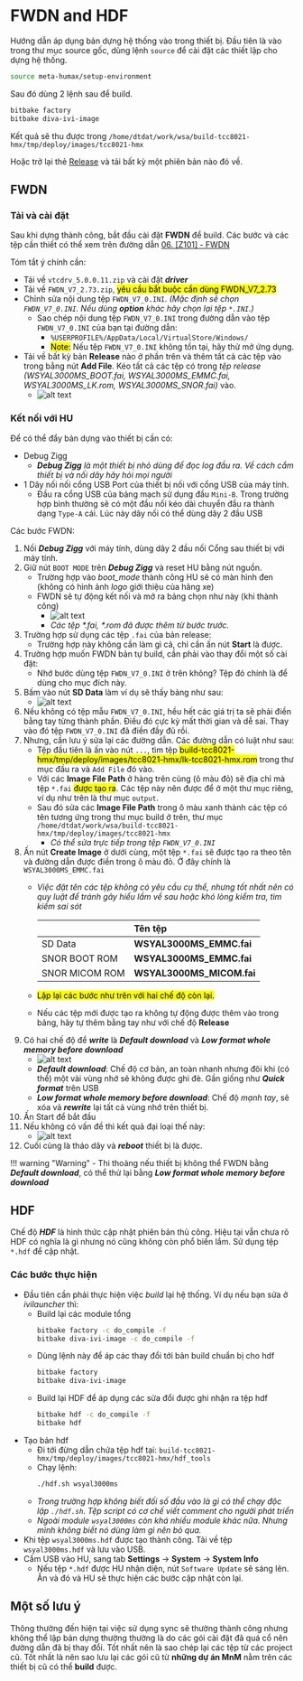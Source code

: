 # FWDN and HDF

Hướng dẫn áp dụng bản dựng hệ thống vào trong thiết bị. Đầu tiên là vào trong thư mục source gốc, dùng lệnh `source` để cài đặt các thiết lập cho dựng hệ thống.

```bash
source meta-humax/setup-environment
```

Sau đó dùng 2 lệnh sau để build.
```bash
bitbake factory
bitbake diva-ivi-image
```
Kết quả sẽ thu được trong `/home/dtdat/work/wsa/build-tcc8021-hmx/tmp/deploy/images/tcc8021-hmx`

Hoặc trở lại thẻ [Release](work-wsa-release.md) và tải bất kỳ một phiên bản nào đó về.

## FWDN

### Tải và cài đặt

Sau khi dựng thành công, bắt đầu cài đặt __FWDN__ để build. Các bước và các tệp cần thiết có thể xem trên đường dẫn [06. [Z101] - FWDN](https://wiki.humaxdigital.com/display/autovn/06.+%5BZ101%5D+-+FWDN)

Tóm tắt ý chính cần:

- Tải về `vtcdrv_5.0.0.11.zip` và cài đặt ___driver___
- Tải về `FWDN_V7_2.73.zip`, <mark class=red>yêu cầu bắt buộc cần dùng FWDN_V7_2.73</mark>
- Chỉnh sửa nội dung tệp `FWDN_V7_0.INI`. _(Mặc định sẽ chọn `FWDN_V7_0.INI`. Nếu dùng __option__ khác hãy chọn lại tệp `*.INI`.)_
    - Sao chép nội dung tệp `FWDN_V7_0.INI` trong đường dẫn vào tệp `FWDN_V7_0.INI` của bạn tại đường dẫn:
        - `%USERPROFILE%/AppData/Local/VirtualStore/Windows/`
        - <mark>Note:</mark> Nếu tệp `FWDN_V7_0.INI` không tồn tại, hãy thử mở ứng dụng.
- Tải về bất kỳ bản __Release__ nào ở phần trên và thêm tất cả các tệp vào trong bằng nút __Add File__. Kéo tất cả các tệp có trong _tệp release (WSYAL3000MS_BOOT.fai, WSYAL3000MS_EMMC.fai, WSYAL3000MS_LK.rom, WSYAL3000MS_SNOR.fai)_ vào.
    - ![alt text](img/work-wsa-fwdn-and-hdf-0.png)

### Kết nối với HU

Để có thể đẩy bản dựng vào thiết bị cần có:
- Debug Zigg
    - ___Debug Zigg__ là một thiết bị nhỏ dùng để đọc log đầu ra. Về cách cắm thiết bị và nối dây hãy hỏi mọi người_ 
- 1 Dây nối nối cổng USB Port của thiết bị nối với cổng USB của máy tính.
    - Đầu ra cổng USB của bảng mạch sử dụng đầu `Mini-B`. Trong trường hợp bình thường sẽ có một đầu nối kéo dài chuyển đầu ra thành dạng `Type-A` cái. Lúc này dây nối có thể dùng dây 2 đầu USB

Các bước FWDN:

1. Nối ___Debug Zigg___ với máy tính, dùng dây 2 đầu nối Cổng sau thiết bị với máy tính.
1. Giữ nút `BOOT MODE` trên ___Debug Zigg___ và reset HU bằng nút nguồn.
    - Trường hợp vào _boot_mode_ thành công HU sẽ có màn hình đen (không có hình ảnh _logo_ giới thiệu của hãng xe)
    - FWDN sẽ tự động kết nối và mở ra bảng chọn như này (khi thành công)
        - ![alt text](img/work-wsa-fwdn-and-hdf-0.png)
        - _Các tệp *.fai, *.rom đã được thêm từ bước trước._
1. Trường hợp sử dụng các tệp `.fai` của bản release:
    - Trường hợp này không cần làm gì cả, chỉ cần ấn nút __Start__  là được.
1. Trường hợp muốn FWDN bản tự build, cần phải vào thay đổi một số cài đặt:
    - Nhớ bước dùng tệp `FWDN_V7_0.INI` ở trên không? Tệp đó chính là để dùng cho mục đích này.
1. Bấm vào nút __SD Data__ làm ví dụ sẽ thấy bảng như sau:
    - ![alt text](img/work-wsa-fwdn-and-hdf-1.png)
1. Nếu không có tệp mẫu `FWDN_V7_0.INI`, hều hết các giá trị ta sẽ phải điền bằng tay từng thành phần. Điều đó cực kỳ mất thời gian và dễ sai. Thay vào đó tệp `FWDN_V7_0.INI` đã điền đầy đủ rồi.
1. Nhưng, cần lưu ý sửa lại các đường dẫn. Các đường dẫn có luật như sau:
    - Tệp đầu tiên là ấn vào nút `...`, tìm tệp <mark class=red>build-tcc8021-hmx/tmp/deploy/images/tcc8021-hmx/lk-tcc8021-hmx.rom</mark> trong thư mục đầu ra và `Add File` đó vào.
    - Với các __Image File Path__ ở hàng trên cùng (ô màu đỏ) sẽ địa chỉ mà tệp `*.fai` <mark>được tạo ra</mark>. Các tệp này nên được để ở một thư mục riêng, ví dụ như trên là thư mục `output`.
    - Sau đó sửa các __Image File Path__ trong ô màu xanh thành các tệp có tên tương ứng trong thư mục build ở trên, thư mục `/home/dtdat/work/wsa/build-tcc8021-hmx/tmp/deploy/images/tcc8021-hmx`
        - _Có thể sửa trực tiếp trong tệp `FWDN_V7_0.INI`_
1. Ấn nút __Create Image__ ở dưới cùng, một tệp `*.fai` sẽ được tạo ra theo tên và đường dẫn được điền trong ô màu đỏ. Ở đây chính là `WSYAL3000MS_EMMC.fai`
    - _Việc đặt tên các tệp không có yêu cầu cụ thể, nhưng tốt nhất nên có quy luật để tránh gây hiểu lầm về sau hoặc khó lòng kiểm tra, tìm kiếm sai sót_

        |                | Tên tệp                   |
        | :------------- | :------------------------ |
        | SD Data        | __WSYAL3000MS_EMMC.fai__  |
        | SNOR BOOT ROM  | __WSYAL3000MS_EMMC.fai__  |
        | SNOR MICOM ROM | __WSYAL3000MS_MICOM.fai__ |

    - <mark class="red">Lặp lại các bước như trên với hai chế độ còn lại.</mark>
    - Nếu các tệp mới được tạo ra không tự động được thêm vào trong bảng, hãy tự thêm bằng tay như với chế độ __Release__
1. Có hai chế độ để ___write___ là ___Default download___ và ___Low format whole memory before download___
    - ![alt text](img/work-wsa-fwdn-and-hdf-2.png)
    - ___Default download___: Chế độ cơ bản, an toàn nhanh nhưng đôi khi (có thể) một vài vùng nhớ sẽ không được ghi đè. Gần giống như ___Quick format___ trên USB
    - ___Low format whole memory before download___: Chế độ _mạnh tay_, sẽ xóa vả ___rewrite___ lại tất cả vùng nhớ trên thiết bị.
1. Ấn Start để bắt đầu
1. Nếu không có vấn đề thì kết quả đại loại thế này:
    - ![alt text](img/work-wsa-fwdn-and-hdf-3.png)
1. Cuối cùng là tháo dây và ___reboot___ thiết bị là được.

!!! warning "Warning"
    - Thi thoảng nếu thiết bị không thể FWDN bằng ___Default download___, có thể thử lại bằng ___Low format whole memory before download___

## HDF

Chế độ ___HDF___ là hình thức cập nhật phiên bản thủ công. Hiệu tại vẫn chưa rõ HDF có nghĩa là gì nhưng nó cũng không còn phổ biến lắm. Sử dụng tệp `*.hdf` để cập nhật.

### Các bước thực hiện

- Đầu tiên cần phải thực hiện việc _build_ lại hệ thống. Ví dụ nếu bạn sửa ở _ivilauncher_ thì:
    - Build lại các module tổng
        ```bash
        bitbake factory -c do_compile -f
        bitbake diva-ivi-image -c do_compile -f
        ```
    - Dùng lệnh này để áp các thay đổi tới bản build chuẩn bị cho hdf
        ```bash
        bitbake factory
        bitbake diva-ivi-image
        ```
    - Build lại HDF để áp dụng các sửa đổi được ghi nhận ra tệp hdf
        ```bash
        bitbake hdf -c do_compile -f
        bitbake hdf
        ```
- Tạo bản hdf
    - Đi tới đừng dẫn chứa tệp hdf tại: `build-tcc8021-hmx/tmp/deploy/images/tcc8021-hmx/hdf_tools`
    - Chạy lệnh:
        ```bash
        ./hdf.sh wsyal3000ms
        ```
    - _Trong trường hợp không biết đối số đầu vào là gì có thể chạy độc lập `./hdf.sh`. Tệp script có cơ chế viết comment cho người phát triển_
    - _Ngoài module `wsyal3000ms` còn khá nhiều module khác nữa. Nhưng mình không biết nó dùng làm gì nên bỏ qua._
- Khi tệp `wsyal3000ms.hdf` được tạo thành công. Tải về tệp `wsyal3000ms.hdf` và lưu vào USB.
- Cắm USB vào HU, sang tab __Settings__ -> __System__ -> __System Info__
    - Nếu tệp `*.hdf` được HU nhận diện, nút `Software Update` sẽ sáng lên. Ấn và đó và HU sẽ thực hiện các bước cập nhật còn lại.

## Một số lưu ý

Thông thường đến hiện tại việc sử dụng sync sẽ thường thành công nhưng không thể lập bản dựng thường thường là do các gói cài đặt đã quá cổ nên đường dẫn đã bị thay đổi. Tốt nhất nên là sao chép lại các tệp từ các project cũ. Tốt nhất là nên sao lưu lại các gói cũ từ __những dự án MnM__ nằm trên các thiết bị cũ có thể __build__ được.

